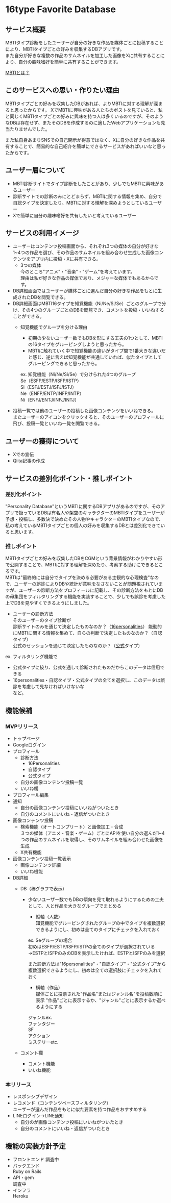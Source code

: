 # 16type Favorite Database  
## サービス概要  
MBTIタイプ診断をしたユーザーが自分の好きな作品を媒体ごとに投稿することにより、MBTIタイプごとの好みを収集するDBアプリです。  
また自分が好きな複数の作品のサムネイルを加工した画像をXに共有することにより、自分の趣味嗜好を簡単に共有することができます。

[MBTIとは？](https://ja.wikipedia.org/wiki/MBTI)  

## このサービスへの思い・作りたい理由  
MBTIタイプごとの好みを収集したDBがあれば、よりMBTIに対する理解が深まると思ったからです。
XでMBTIに興味がある人たちのポストを見ていると、私と同じくMBTIタイプごとの好みに興味を持つ人は多くいるのですが、そのようなDBは存在せず、またそのDBを作成するのに適したWebアプリケーションも見当たりませんでした。

また私自身あまりSNSでの自己開示が得意ではなく、Xに自分の好きな作品を共有することで、簡易的な自己紹介を簡単にできるサービスがあればいいなと思ったからです。

## ユーザー層について   
- MBTI診断サイトでタイプ診断をしたことがあり、少しでもMBTIに興味があるユーザー
- 診断サイトでの診断のみにとどまらず、MBTIに関する情報を集め、自分で自認タイプを決定したり、MBTIに対する理解を深めようとしているユーザー 
- Xで簡単に自分の趣味嗜好を共有したいと考えているユーザー
    
## サービスの利用イメージ  
- ユーザーはコンテンツ投稿画面から、それぞれ3つの媒体の自分が好きな1~4つの作品を選び、その作品のサムネイルを組み合わせ生成した画像コンテンツをアプリ内に投稿・Xに共有できる。  
    - 3つの媒体  
        今のところ"アニメ"・"音楽"・"ゲーム"を考えています。  
        理由は私が好きな作品の媒体であり、メジャーな媒体でもあるからです。  
- DB詳細画面ではユーザーが媒体ごとに選んだ自分の好きな作品をもとに生成されたDBを閲覧できる。  
- DB詳細画面はMBTI16タイプを知覚機能（Ni/Ne/Si/Se）ごとのグループで分け、その4つのグループごとのDBを閲覧でき、コメントを投稿・いいねすることができる。  
    - 知覚機能でグループを分ける理由  
        - 初期の少ないユーザー数でもDBを形にする工夫の1つとして、MBTIの16タイプをグルーピングしようと思ったから。  
        - MBTIに触れていく中で知覚機能の違いがタイプ間で1番大きな違いだと感じ、逆に言えば知覚機能が共通していれば、似たタイプとしてグルーピングできると思ったから。 

        ex.
        知覚機能（Ni/Ne/Si/Se）で分けられた4つのグループ  
        Se（ESFP/ESTP/ISFP/ISTP）  
        Si（ESFJ/ESTJ/ISFJ/ISTJ）  
        Ne（ENFP/ENTP/INFP/INTP）  
        Ni（ENFJ/ENTJ/INFJ/INTJ）  
- 投稿一覧では他のユーザーの投稿した画像コンテンツをいいねできる。  
またユーザーのアイコンをクリックすると、そのユーザーのプロフィールに飛び、投稿一覧といいね一覧を閲覧できる。  

## ユーザーの獲得について  
- Xでの宣伝  
- Qiita記事の作成  

## サービスの差別化ポイント・推しポイント  
### 差別化ポイント  
"Personality Database"というMBTIに関するDBアプリがあるのですが、そのアプリで扱っているDBは有名人や架空のキャラクターのMBTIタイプをユーザーが予想・投稿し、多数決で決めたその人物やキャラクターのMBTIタイプなので、私の考えているMBTIタイプごとの個人の好みを収集するDBとは差別化できていると思います。  

### 推しポイント  
MBTIタイプごとの好みを収集したDBをCGMという背景情報がわかりやすい形で公開することで、MBTIに対する理解を深めたり、考察する助けにできるところです。  
MBTIは"最終的には自分でタイプを決める必要がある主観的な心理検査"なので、ユーザーの誤診によりDBや統計が意味をなさないことが問題視されていますが、ユーザーの診断方法をプロフィールに記載し、その診断方法をもとにDBの母集団をフィルタリングする機能を実装することで、少しでも誤診を考慮した上でDBを見やすくできるようにしました。  
- ユーザーの診断方法  
そのユーザーのタイプ診断が  
診断サイトのみを通じて決定したものなのか？（[16personalities](https://www.16personalities.com/ja)）
能動的にMBTIに関する情報を集めて、自らの判断で決定したものなのか？（自認タイプ）  
公式のセッションを通じて決定したものなのか？（[公式](https://www.mbti.or.jp/)タイプ）  

ex.
フィルタリング機能で  
- 公式タイプに絞り、公式を通して診断されたものだからこのデータは信用できる  
- 16personalities・自認タイプ・公式タイプの全てを選択し、このデータは誤診を考慮して見なければいけないな  
など。

## 機能候補  
### MVPリリース  
- トップページ  
- Googleログイン   
- プロフィール  
    - 診断方法  
        - 16Personalities  
        - 自認タイプ  
        - 公式タイプ
    - 自分の画像コンテンツ投稿一覧  
    - いいね欄  
- プロフィール編集  
- 通知  
    - 自分の画像コンテンツ投稿にいいねがついたとき  
    - 自分のコメントにいいね・返信がついたとき  
- 画像コンテンツ投稿  
    - 検索機能（オートコンプリート）と画像加工・合成  
        ３つの媒体（アニメ・音楽・ゲーム）ごとにAPIを使い自分の選んだ1~4つの作品のサムネイルを取得し、そのサムネイルを組み合わせた画像を生成  
    - X共有機能  
- 画像コンテンツ投稿一覧表示   
    - 画像コンテンツ詳細
    - いいね機能 
- DB詳細  
    - DB（棒グラフで表示）  
        - 少ないユーザー数でもDBの傾向を見て取れるようにするための工夫として、人と作品を大きなグループでまとめる  
            - 縦軸（人数）  
            知覚機能でグルーピングされたグループの中でタイプを複数選択できるようにし、初めは全てのタイプにチェックを入れておく 

            ex.
            Seグループの場合  
            初めはESFP/ESTP/ISFP/ISTPの全てのタイプが選択されている  
            →ESTPとISFPのみのDBを表示したければ、ESTPとISFPのみを選択  

            また診断方法は"16personalities"・"自認タイプ"・"公式タイプ"から複数選択できるようにし、初めは全ての選択肢にチェックを入れておく  

            - 横軸（作品）  
            媒体ごとに投票された"作品名"またはジャンル名"を投稿数順に表示 
            "作品"ごとに表示するか、"ジャンル"ごとに表示するか選べるようにする 

            ジャンルex.  
                ファンタジー  
                SF  
                アクション  
                ミステリーetc.  

    - コメント欄  
        - コメント機能  
        - いいね機能  

### 本リリース  
- レスポンシブデザイン  
- レコメンド（コンテンツベースフィルタリング）  
    ユーザーが選んだ作品をもとに似た要素を持つ作品をおすすめする  
- LINEログイン→LINE通知
    - 自分のが画像コンテンツ投稿にいいねがついたとき  
    - 自分のコメントにいいね・返信がついたとき  

## 機能の実装方針予定  
- フロントエンド
調査中  
- バックエンド  
Ruby on Rails  
- API・gem  
調査中  
- インフラ  
Heroku  

